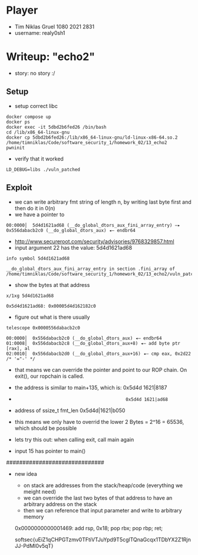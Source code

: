 # Player
- Tim Niklas Gruel 1080 2021 2831
- username: realy0sh1

# Writeup: "echo2"
- story:  no story :/

## Setup
- setup correct libc
```
docker compose up
docker ps
docker exec -it 5dbd2b6fed26 /bin/bash
cd /lib/x86_64-linux-gnu
docker cp 5dbd2b6fed26:/lib/x86_64-linux-gnu/ld-linux-x86-64.so.2 /home/timniklas/Code/software_security_1/homework_02/13_echo2
pwninit
```
- verify that it worked
```
LD_DEBUG=libs ./vuln_patched
```

## Exploit
- we can write arbitrary fmt string of length n, by writing last byte first and then do it in 0(n)
- we have a pointer to 
```
00:0000│  5d4d1621ad68 (__do_global_dtors_aux_fini_array_entry) —▸ 0x556dabacb2c0 (__do_global_dtors_aux) ◂— endbr64 
```
- http://www.secureroot.com/security/advisories/9768329857.html
- input argument 22 has the value: 5d4d1621ad68
```
info symbol 5d4d1621ad68
```
```
__do_global_dtors_aux_fini_array_entry in section .fini_array of /home/timniklas/Code/software_security_1/homework_02/13_echo2/vuln_patched
```
- show the bytes at that address
```
x/1xg 5d4d1621ad68
```
```
0x5d4d1621ad68:	0x00005d4d162182c0
```
- figure out what is there usually
```
telescope 0x0000556dabacb2c0
```
```
00:0000│  0x556dabacb2c0 (__do_global_dtors_aux) ◂— endbr64 
01:0008│  0x556dabacb2c8 (__do_global_dtors_aux+8) ◂— add byte ptr [rax], al
02:0010│  0x556dabacb2d0 (__do_global_dtors_aux+16) ◂— cmp eax, 0x2d22 /* '="-' */
```
- that means we can override the pointer and point to our ROP chain. On exit(), our ropchain is called.

- the address is similar to main+135, which is: 0x5d4d 1621|8187
-                                               0x5d4d 1621|ad68
-   address of ssize_t fmt_len                  0x5d4d|1621|b050
- this means we only have to overrid the lower 2 Bytes = 2^16 = 65536, which should be possible
- lets try this out: when calling exit, call main again



- input 15 has pointer to main()

##############################

- new idea
    - on stack are addresses from the stack/heap/code (everything we meight need)
    - we can override the last two bytes of that address to have an arbitrary address on the stack
    - then we can reference that input parameter and write to arbitrary memory




    0x0000000000001469: add rsp, 0x18; pop rbx; pop rbp; ret; 


    softsec{uEiZ1qCHPGTzmv0TFtiVTJuYpd9T5cglTQnaGcqx1TDbYX2Z1RjnJJ-PdMI0v5qT}